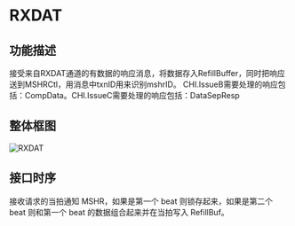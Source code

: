 # RXDAT

## 功能描述
接受来自RXDAT通道的有数据的响应消息，将数据存入RefillBuffer，同时把响应送到MSHRCtl，用消息中txnID用来识别mshrID。
CHI.IssueB需要处理的响应包括：CompData。CHI.IssueC需要处理的响应包括：DataSepResp

## 整体框图
![RXDAT](./figure/RXDAT.svg)

## 接口时序
接收请求的当拍通知 MSHR，如果是第一个 beat 则锁存起来，如果是第二个 beat 则和第一个 beat 的数据组合起来并在当拍写入 RefillBuf。


